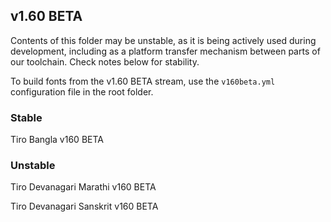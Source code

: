## v1.60 BETA

Contents of this folder may be unstable, as it is being actively used during development, including as a platform transfer mechanism between parts of our toolchain. Check notes below for stability.

To build fonts from the v1.60 BETA stream, use the `v160beta.yml` configuration file in the root folder.

### Stable
Tiro Bangla v160 BETA

### Unstable
Tiro Devanagari Marathi v160 BETA

Tiro Devanagari Sanskrit v160 BETA
